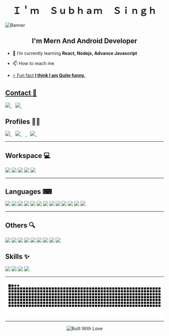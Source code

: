 <h1 align="center"> Ｉ＇ｍ&nbsp;&nbsp;&nbsp;&nbsp;&nbsp;Ｓｕｂｈａｍ&nbsp;&nbsp;&nbsp;&nbsp;&nbsp;Ｓｉｎｇｈ </h1>
 
![Banner](https://res.cloudinary.com/superfolio/image/upload/v1620689979/68747470733a2f2f692e70696e696d672e636f6d2f6f726967696e616c732f63362f33332f63322f63363333633230656465383266306530636564376435373064626533613166332e676966_yjuh2s.gif)


<h2 align="center">I'm Mern And Android Developer</h2>

- 🌱 I’m currently learning **React, Nodejs, Advance Javascript**

- 📫 How to reach me **<a href="mailto:singhshome2@gmail.com">**

- ⚡ Fun fact **I think I am Quite funny.**
 
## Contact 📱
<a href="mailto:singhshome2@gmail.com">
    <img src="https://img.shields.io/badge/Gmail-D14836?style=for-the-badge&logo=gmail&logoColor=white"/>
</a>&nbsp;&nbsp;

<a href="https://codexsubham.github.io/SubhamSingh.github.io/">
    <img src="https://img.shields.io/badge/website-000000?style=for-the-badge&logo=About.me&logoColor=white"/>
</a>&nbsp;&nbsp;

## Profiles 🧒🏽
<a href="https://github.com/CodeXsubham">
    <img src="https://img.shields.io/badge/GitHub-100000?style=for-the-badge&logo=github&logoColor=white" />
</a>&nbsp;&nbsp;

<a href="https://www.linkedin.com/in/subham-singh-94954b229/">
    <img src="https://img.shields.io/badge/LinkedIn-0077B5?style=for-the-badge&logo=linkedin&logoColor=white"/>
</a>&nbsp;&nbsp;

<a href="https://www.frontendmentor.io/profile/CodeXsubham">
    <img src="https://img.shields.io/badge/Frontend Mentor-6495ED?style=for-the-badge&logo=Frontend Mentor&logoColor=white" alt="">
</a>&nbsp;&nbsp;

<!-- <a href="https://leetcode.com/Subham9311/">
    <img src="https://img.shields.io/badge/-LeetCode-FFA116?style=for-the-badge&logo=LeetCode&logoColor=black"/>
</a>&nbsp;&nbsp;
 -->

<a href="https://codexsubham.github.io/SubhamSingh.github.io/">
    <img src="https://img.shields.io/badge/website-000000?style=for-the-badge&logo=About.me&logoColor=white"/>
</a>&nbsp;&nbsp;

<hr>

## Workspace 💻
<p align='left'>
    <img src="https://img.shields.io/badge/windows-%230078D6.svg?&style=for-the-badge&logo=windows&logoColor=white" />
    <img src="https://img.shields.io/badge/intel-core%20i5%2010th-%230071C5.svg?&style=for-the-badge&logo=intel&logoColor=white" />
    <img src="https://img.shields.io/badge/RAM-8GB-%230071C5.svg?&style=for-the-badge&logoColor=white" />
    <img
        src="https://img.shields.io/badge/nvidia-gtx%201650-%2376B900.svg?&style=for-the-badge&logo=nvidia&logoColor=white" />
    <img src="https://img.shields.io/badge/MSI%20laptop-FF0000?style=for-the-badge&logo=msi&logoColor=white"/>
</p>

<hr>

## Languages ⌨
<p align="left">
    <img src="https://img.shields.io/badge/java-%23ED8B00.svg?style=for-the-badge&logo=openjdk&logoColor=white" />
    <img src="https://img.shields.io/badge/HTML5-E34F26?style=for-the-badge&logo=html5&logoColor=white" />
    <img src="https://img.shields.io/badge/CSS3-1572B6?style=for-the-badge&logo=css3&logoColor=white" />
    <img src="https://img.shields.io/badge/JavaScript-323330?style=for-the-badge&logo=javascript&logoColor=F7DF1E" />
    <img src="https://img.shields.io/badge/React-20232A?style=for-the-badge&logo=react&logoColor=61DAFB" />
    <img src="https://img.shields.io/badge/kotlin-%237F52FF.svg?style=for-the-badge&logo=kotlin&logoColor=white" />
    <img src="https://img.shields.io/badge/Express.js-404D59?style=for-the-badge" />
    <img src="https://img.shields.io/badge/MongoDB-4EA94B?style=for-the-badge&logo=mongodb&logoColor=white."/>
    <img src="https://img.shields.io/badge/Amazon_AWS-232F3E?style=for-the-badge&logo=amazon-aws&logoColor=white" />
    <img src="https://img.shields.io/badge/Bootstrap-563D7C?style=for-the-badge&logo=bootstrap&logoColor=white" />
    <img src="	https://img.shields.io/badge/TypeScript-007ACC?style=for-the-badge&logo=typescript&logoColor=white" />
    <img src=" https://img.shields.io/badge/Tailwind_CSS-38B2AC?style=for-the-badge&logo=tailwind-css&logoColor=white" />
    <img src="https://img.shields.io/badge/Android-3DDC84?style=for-the-badge&logo=android&logoColor=white" />
    
</p>

<hr>

## Others 🔍
<p align="left">
    <img src="https://img.shields.io/badge/Visual_Studio_Code-0078D4?style=for-the-badge&logo=visual%20studio%20code&logoColor=white"/>
    <img src="https://img.shields.io/badge/HackTheBox-111927?style=for-the-badge&logo=Hack%20The%20Box&logoColor=9FEF00"/>
    <img src="https://img.shields.io/badge/GIT-E44C30?style=for-the-badge&logo=git&logoColor=white"/>
    <img src="https://img.shields.io/badge/Firefox_Browser-FF7139?style=for-the-badge&logo=Firefox-Browser&logoColor=white"/>
    <img src="https://img.shields.io/badge/Xampp-F37623?style=for-the-badge&logo=xampp&logoColor=white" />
    <img src="https://img.shields.io/badge/Valorant-fa4454?style=for-the-badge&logo=valorant&logoColor=white" />
    <img src="https://img.shields.io/badge/Discord-5865F2?style=for-the-badge&logo=discord&logoColor=white" />
    <img src="https://img.shields.io/badge/Spotify-1ED760?&style=for-the-badge&logo=spotify&logoColor=white"/>
    <img src="https://img.shields.io/badge/Android%20Studio-3DDC84.svg?style=for-the-badge&logo=Android-Studio&logoColor=white"/>
</p>

## Skills ✨
<p align="left">
    <img src="https://img.shields.io/badge/Adobe%20Photoshop-31A8FF?style=for-the-badge&logo=Adobe%20Photoshop&logoColor=black" />
    <img src="https://img.shields.io/badge/Adobe%20after%20affects-CF96FD?style=for-the-badge&logo=Adobe%20after%20effects&logoColor=393665" />
    <img src="https://img.shields.io/badge/Adobe%20Premiere%20Pro-9999FF?style=for-the-badge&logo=Adobe%20Premiere%20Pro&logoColor=white" />
    <img src="https://img.shields.io/badge/Canva-%2300C4CC.svg?&style=for-the-badge&logo=Canva&logoColor=white" />
</p>

<hr>
<img src="https://raw.githubusercontent.com/deepraj21/deepraj21/output/snake.svg"/>
<hr>
<p align="center">
<img  src="https://forthebadge.com/images/badges/built-with-love.svg" alt="Built With Love">
</p>
